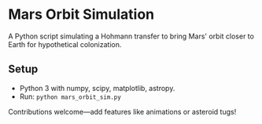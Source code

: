 # Mars Orbit Simulation

A Python script simulating a Hohmann transfer to bring Mars' orbit closer to Earth for hypothetical colonization.

## Setup
- Python 3 with numpy, scipy, matplotlib, astropy.
- Run: `python mars_orbit_sim.py`

Contributions welcome—add features like animations or asteroid tugs!
